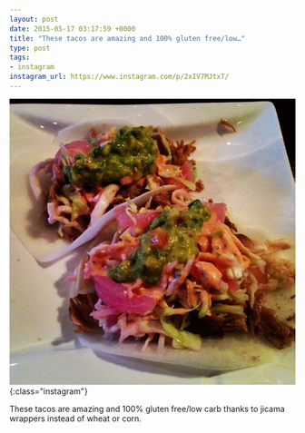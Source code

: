 ```yaml
---
layout: post
date: 2015-05-17 03:17:59 +0000
title: "These tacos are amazing and 100% gluten free/low…"
type: post
tags:
- instagram
instagram_url: https://www.instagram.com/p/2xIV7MJtxT/
---
```


![Instagram - 2xIV7MJtxT](/img/2xIV7MJtxT.jpg){:class="instagram"}

These tacos are amazing and 100% gluten free/low carb thanks to jicama wrappers instead of wheat or corn.
